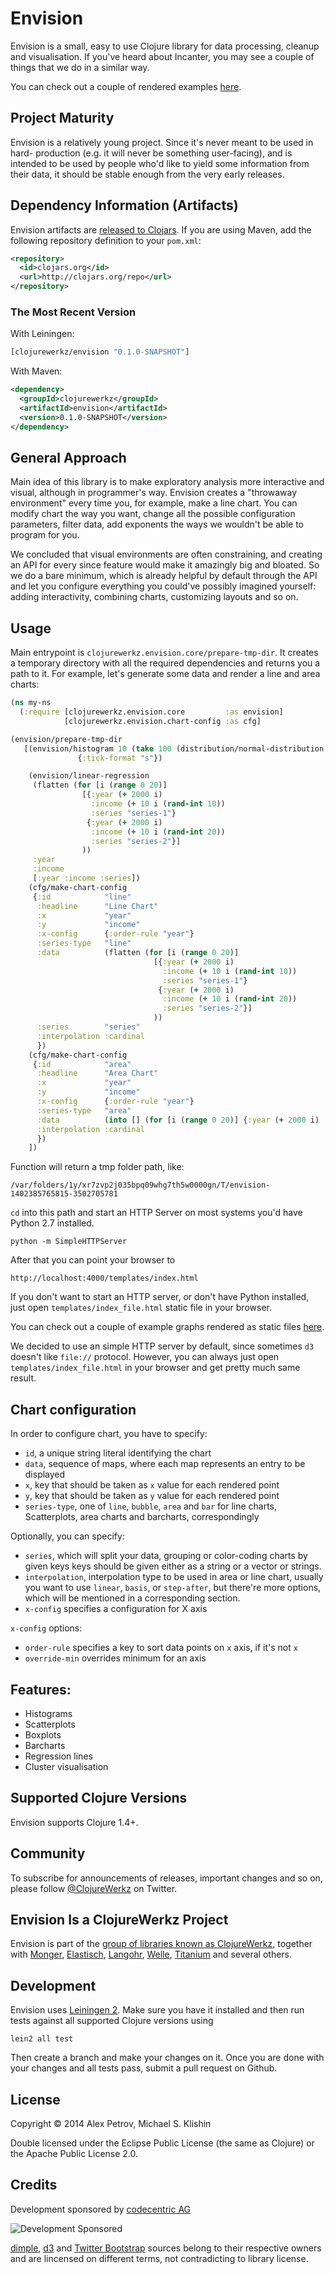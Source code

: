 # Envision

Envision is a small, easy to use Clojure library for data processing, cleanup
and visualisation. If you've heard about Incanter, you may see a couple of things
that we do in a similar way. 

You can check out a couple of rendered examples [here](http://coffeenco.de/articles/envision/templates/index_file.html).

## Project Maturity

Envision is a relatively young project. Since it's never meant to be used in hard-
production (e.g. it will never be something user-facing), and is intended to be 
used by people who'd like to yield some information from their data, it should 
be stable enough from the very early releases.

## Dependency Information (Artifacts)

Envision artifacts are [released to Clojars](https://clojars.org/clojurewerkz/envision). If you are using Maven, add the following repository
definition to your `pom.xml`:

```xml
<repository>
  <id>clojars.org</id>
  <url>http://clojars.org/repo</url>
</repository>
```

### The Most Recent Version

With Leiningen:

``` clojure
[clojurewerkz/envision "0.1.0-SNAPSHOT"]
```

With Maven:

``` xml
<dependency>
  <groupId>clojurewerkz</groupId>
  <artifactId>envision</artifactId>
  <version>0.1.0-SNAPSHOT</version>
</dependency>
```

## General Approach

Main idea of this library is to make exploratory analysis more interactive and visual,
although in programmer's way. Envision creates a "throwaway environment" every time
you, for example, make a line chart. You can modify chart the way you want, change
all the possible configuration parameters, filter data, add exponents the ways we 
wouldn't be able to program for you.

We concluded that visual environments are often constraining, and creating an API
for every since feature would make it amazingly big and bloated. So we do a bare 
minimum, which is already helpful by default through the API and let you configure
everything you could've possibly imagined yourself: adding interactivity, combining
charts, customizing layouts and so on.

## Usage

Main entrypoint is `clojurewerkz.envision.core/prepare-tmp-dir`. It creates a temporary
directory with all the required dependencies and returns you a path to it. For example,
let's generate some data and render a line and area charts:

```clj
(ns my-ns
  (:require [clojurewerkz.envision.core         :as envision]
            [clojurewerkz.envision.chart-config :as cfg]

(envision/prepare-tmp-dir
   [(envision/histogram 10 (take 100 (distribution/normal-distribution 5 10))
               {:tick-format "s"})

    (envision/linear-regression
     (flatten (for [i (range 0 20)]
                [{:year (+ 2000 i)
                  :income (+ 10 i (rand-int 10))
                  :series "series-1"}
                 {:year (+ 2000 i)
                  :income (+ 10 i (rand-int 20))
                  :series "series-2"}]
                ))
     :year
     :income
     [:year :income :series])
    (cfg/make-chart-config
     {:id            "line"
      :headline      "Line Chart"
      :x             "year"
      :y             "income"
      :x-config      {:order-rule "year"}
      :series-type   "line"
      :data          (flatten (for [i (range 0 20)]
                                [{:year (+ 2000 i)
                                  :income (+ 10 i (rand-int 10))
                                  :series "series-1"}
                                 {:year (+ 2000 i)
                                  :income (+ 10 i (rand-int 20))
                                  :series "series-2"}]
                                ))
      :series        "series"
      :interpolation :cardinal
      })
    (cfg/make-chart-config
     {:id            "area"
      :headline      "Area Chart"
      :x             "year"
      :y             "income"
      :x-config      {:order-rule "year"}
      :series-type   "area"
      :data          (into [] (for [i (range 0 20)] {:year (+ 2000 i) :income (+ 10 i (rand-int 10))}))
      :interpolation :cardinal
      })
    ])
```

Function will return a tmp folder path, like: 

```
/var/folders/1y/xr7zvp2j035bpq09whg7th5w0000gn/T/envision-1402385765815-3502705781
```

`cd` into this path and start an HTTP Server on most systems you'd have Python 2.7 installed.

```
python -m SimpleHTTPServer
```

After that you can point your browser to 

```
http://localhost:4000/templates/index.html
```

If you don't want to start an HTTP server, or don't have Python installed, just open `templates/index_file.html` 
static file in your browser.

You can check out a couple of example graphs rendered as static files [here](http://coffeenco.de/articles/envision/templates/index_file.html).

We decided to use an simple HTTP server by default, since sometimes `d3` doesn't like `file://` protocol. However, 
you can always just open `templates/index_file.html` in your browser and get pretty much same result.

## Chart configuration

In order to configure chart, you have to specify:

  * `id`, a unique string literal identifying the chart
  * `data`, sequence of maps, where each map represents an entry to be displayed
  * `x`, key that should be taken as `x` value for each rendered point
  * `y`, key that should be taken as `y` value for each rendered point
  * `series-type`, one of `line`, `bubble`, `area` and `bar` for line charts, Scatterplots, 
     area charts and barcharts, correspondingly     

Optionally, you can specify: 

  * `series`, which will split your data, grouping or color-coding charts by given keys
    keys should be given either as a string or a vector or strings.
  * `interpolation`, interpolation type to be used in area or line chart, usually you want
    to use `linear`, `basis`, or `step-after`, but there're more options, which will be
    mentioned in a corresponding section.
  * `x-config` specifies a configuration for X axis
  
`x-config` options:
  * `order-rule` specifies a key to sort data points on `x` axis, if it's not `x` 
  * `override-min` overrides minimum for an axis
  
## Features:

 * Histograms 
 * Scatterplots
 * Boxplots
 * Barcharts
 * Regression lines
 * Cluster visualisation

## Supported Clojure Versions

Envision supports Clojure 1.4+.

## Community

To subscribe for announcements of releases, important changes and so on, please follow
[@ClojureWerkz](https://twitter.com/#!/clojurewerkz) on Twitter.


## Envision Is a ClojureWerkz Project

Envision is part of the [group of libraries known as ClojureWerkz](http://clojurewerkz.org), together with
[Monger](http://clojuremongodb.info), [Elastisch](http://clojureelasticsearch.info), [Langohr](http://clojurerabbitmq.info),
[Welle](http://clojureriak.info), [Titanium](http://titanium.clojurewerkz.org) and several others.

## Development

Envision uses [Leiningen 2](https://github.com/technomancy/leiningen/blob/master/doc/TUTORIAL.md). Make
sure you have it installed and then run tests against all supported Clojure versions using

```
lein2 all test
```

Then create a branch and make your changes on it. Once you are done with your changes and all
tests pass, submit a pull request on Github.

## License

Copyright © 2014 Alex Petrov, Michael S. Klishin 

Double licensed under the Eclipse Public License (the same as Clojure) or the Apache Public License 2.0.

## Credits

Development sponsored by [codecentric AG](http://codecentric.de)

![Development Sponsored](https://www.codecentric.de/wp-content/themes/ccHomepage/img/logo-codecentric.png)

[dimple](http://dimplejs.org/), [d3](http://d3js.org) and [Twitter Bootstrap](http://getbootstrap.com/) sources 
belong to their respective owners and are lincensed on different terms, not contradicting to library license.
